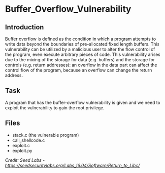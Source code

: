 # Buffer_Overflow_Vulnerability
## Introduction

Buffer overflow is defined as the condition in which a program attempts to write data beyond the boundaries of pre-allocated fixed length buffers. This vulnerability can be utilized by a malicious user to alter the flow control of the program, even execute arbitrary pieces of code. This vulnerability arises due to the mixing of the storage for data (e.g. buffers) and the storage for controls (e.g. return addresses): an overflow in the data part can affect the control flow of the program, because an overflow can change the return address.

## Task

A program that has the buffer-overflow vulnerability is given and we need to exploit the vulnerability to gain the root privilege. 

## Files

* stack.c (the vulnerable program)
* call_shellcode.c
* exploit.c
* exploit.py

*Credit: Seed Labs - https://seedsecuritylabs.org/Labs_16.04/Software/Return_to_Libc/*
